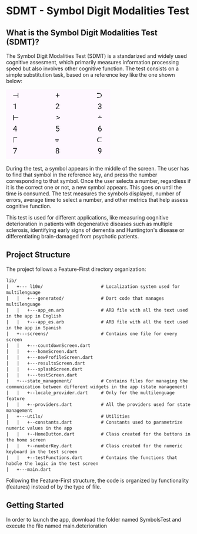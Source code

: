 # SDMT - Symbol Digit Modalities Test

## What is the Symbol Digit Modalities Test (SDMT)?

The Symbol Digit Modalities Test (SDMT) is a standarized and widely used cognitive assesment, which primarily measures information processing speed but also involves other cognitive function. The test consists on a simple substitution task, based on a reference key like the one shown below:

![Reference key](symbols_key.png)

During the test, a symbol appears in the middle of the screen. The user has to find that symbol in the reference key, and press the number corresponding to that symbol. Once the user selects a number, regardless if it is the correct one or not, a new symbol appears. This goes on until the time is consumed. The test measures the symbols displayed, number of errors, average time to select a number, and other metrics that help assess cognitive function.

This test is used for different applications, like measuring cognitive deterioration in patients with degenerative diseases such as multiple sclerosis, identifying early signs of dementia and Huntington's disease or differentiating brain-damaged from psychotic patients.

## Project Structure

The project follows a Feature-First directory organization:

```
lib/
|   +--- l10n/                      # Localization system used for multilenguage
|   |   +---generated/              # Dart code that manages multilenguage
|   |   +---app_en.arb              # ARB file with all the text used in the app in English
|   |   +---app_es.arb              # ARB file with all the text used in the app in Spanish
|   +---screens/                    # Contains one file for every screen 
|   |   +---countdownScreen.dart    
|   |   +---homeScreen.dart         
|   |   +---newProfileScreen.dart
|   |   +---resultsScreen.dart
|   |   +---splashScreen.dart
|   |   +---testScreen.dart
|   +---state_management/           # Contains files for managing the communication between different widgets in the app (state management)
|   |   +--locale_provider.dart     # Only for the multilenguage feature
|   |   +--providers.dart           # All the providers used for state management
|   +---utils/                      # Utilities
|   |   +--constants.dart           # Constants used to parametrize numeric values in the app
|   |   +--HomeButton.dart          # Class created for the buttons in the home screen
|   |   +--numberKey.dart           # Class created for the numeric keyboard in the test screen
|   |   +--testFunctions.dart       # Contains the functions that habdle the logic in the test screen
|   +---main.dart
```

Following the Feature-First structure, the code is organized by functionality (features) instead of by the type of file. 


## Getting Started

In order to launch the app, download the folder named SymbolsTest and execute the file named main.deterioration
